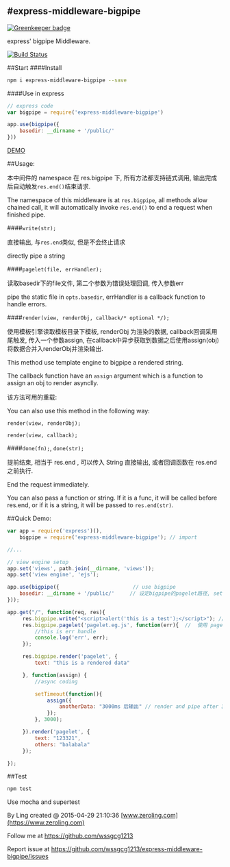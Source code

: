#express-middleware-bigpipe
-------

[![Greenkeeper badge](https://badges.greenkeeper.io/wssgcg1213/express-middleware-bigpipe.svg)](https://greenkeeper.io/)

express' bigpipe Middleware.

[![Build Status](https://travis-ci.org/wssgcg1213/express-middleware-bigpipe.svg?branch=master)](https://travis-ci.org/wssgcg1213/express-middleware-bigpipe)

##Start
####Install
```bash
npm i express-middleware-bigpipe --save
```
####Use in express
```javascript
// express code
var bigpipe = require('express-middleware-bigpipe')

app.use(bigpipe({
    basedir: __dirname + '/public/'
}))
```

[DEMO](https://github.com/wssgcg1213/express-bigpipe-demo)

##Usage:

本中间件的 namespace 在 res.bigpipe 下, 所有方法都支持链式调用, 输出完成后自动触发```res.end()```结束请求.

The namespace of this middleware is at `res.bigpipe`, all methods allow chained call, it will automatically invoke `res.end()` to end a request when finished pipe.

####```write(str);```

直接输出, 与`res.end`类似, 但是不会终止请求

directly pipe a string


####```pagelet(file, errHandler);```

读取basedir下的file文件, 第二个参数为错误处理回调, 传入参数err

pipe the static file in `opts.basedir`, errHandler is a callback function to handle errors.


####```render(view, renderObj, callback/* optional */);```

使用模板引擎读取模板目录下模板, renderObj 为渲染的数据, callback回调采用尾触发, 传入一个参数assign, 在callback中异步获取到数据之后使用assign(obj) 将数据合并入renderObj并渲染输出.

This method use template engine to bigpipe a rendered string.

The callback function have an `assign` argument which is a function to assign an obj to render asynclly.

该方法可用的重载:

You can also use this method in the following way:

```render(view, renderObj);```

```render(view, callback);```



####```done(fn);```, ```done(str);```

提前结束, 相当于 res.end , 可以传入 String 直接输出, 或者回调函数在 res.end 之前执行.

End the request immediately.

You can also pass a function or string. If it is a func, it will be called before res.end, or if it is a string, it will be passed to `res.end(str)`.

##Quick Demo:

```javascript
var app = require('express')(),
	bigpipe = require('express-middleware-bigpipe'); // import

//...

// view engine setup
app.set('views', path.join(__dirname, 'views'));
app.set('view engine', 'ejs');

app.use(bigpipe({						 // use bigpipe
	basedir: __dirname + '/public/'     // 设定bigpipe的pagelet路径, set basedir
}));

app.get("/", function(req, res){
	 res.bigpipe.write("<script>alert('this is a test');</script>"); // directly pipe
	 res.bigpipe.pagelet('pagelet.eg.js', function(err){  //  使用 pagelet 读取 basedir 下的文件, 第二个参数为错误处理
         //this is err handle
         console.log('err', err);
     });

	 res.bigpipe.render('pagelet', {
         text: "this is a rendered data"

     }, function(assign) {
         //async coding

         setTimeout(function(){
             assign({
                 anotherData: "3000ms 后输出" // render and pipe after 3000ms
             });
         }, 3000);

     }).render('pagelet', {
         text: "123321",
         others: "balabala"
     });

});
```

##Test
```bash
npm test
```

Use mocha and supertest

By Ling created @ 2015-04-29 21:10:36
[www.zeroling.com](https://www.zeroling.com)

Follow me at https://github.com/wssgcg1213

Report issue at https://github.com/wssgcg1213/express-middleware-bigpipe/issues

